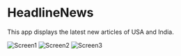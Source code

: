 # HeadlineNews
This app displays the latest new articles of USA and India.

![Screen1](https://user-images.githubusercontent.com/37086236/102421019-3fb08f00-3fb8-11eb-9964-13968ebdda26.png)
![Screen2](https://user-images.githubusercontent.com/37086236/102421023-417a5280-3fb8-11eb-878c-b066369ff426.png)
![Screen3](https://user-images.githubusercontent.com/37086236/102421025-43441600-3fb8-11eb-9354-e5b87c173223.png)

